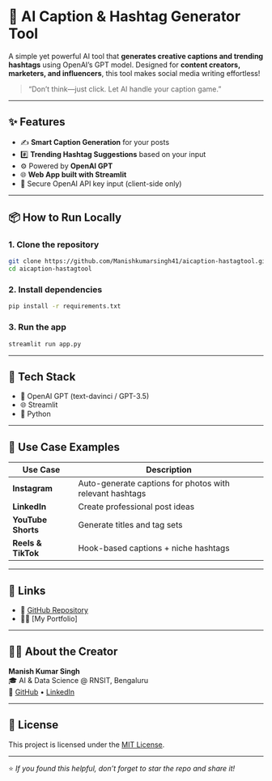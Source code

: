 # 📝 AI Caption & Hashtag Generator Tool

A simple yet powerful AI tool that **generates creative captions and trending hashtags** using OpenAI’s GPT model. Designed for **content creators, marketers, and influencers**, this tool makes social media writing effortless!

> “Don’t think—just click. Let AI handle your caption game.”

---

## ✨ Features

- ✍️ **Smart Caption Generation** for your posts  
- #️⃣ **Trending Hashtag Suggestions** based on your input  
- ⚙️ Powered by **OpenAI GPT**  
- 🌐 **Web App built with Streamlit**  
- 🔐 Secure OpenAI API key input (client-side only)

---

## 📦 How to Run Locally

### 1. Clone the repository

```bash
git clone https://github.com/Manishkumarsingh41/aicaption-hastagtool.git
cd aicaption-hastagtool
```

### 2. Install dependencies

```bash
pip install -r requirements.txt
```

### 3. Run the app

```bash
streamlit run app.py
```

---

## 🧠 Tech Stack

- 🧠 OpenAI GPT (text-davinci / GPT-3.5)
- 🌐 Streamlit
- 🐍 Python

---

## 📸 Use Case Examples

| Use Case | Description |
|----------|-------------|
| **Instagram** | Auto-generate captions for photos with relevant hashtags |
| **LinkedIn** | Create professional post ideas |
| **YouTube Shorts** | Generate titles and tag sets |
| **Reels & TikTok** | Hook-based captions + niche hashtags |

---

## 🔗 Links

- 📂 [GitHub Repository](https://github.com/chatur446/Ai-caption-Generator)
- 🧑‍💻 [My Portfolio]

---

## 🙋‍♂️ About the Creator

**Manish Kumar Singh**  
🎓 AI & Data Science @ RNSIT, Bengaluru  
🔗 [GitHub](https://github.com/chatur446) • [LinkedIn](http://www.linkedin.com/in/ayush-chaturvedi73)

---

## 📜 License

This project is licensed under the [MIT License](LICENSE).

---

⭐ _If you found this helpful, don’t forget to star the repo and share it!_
